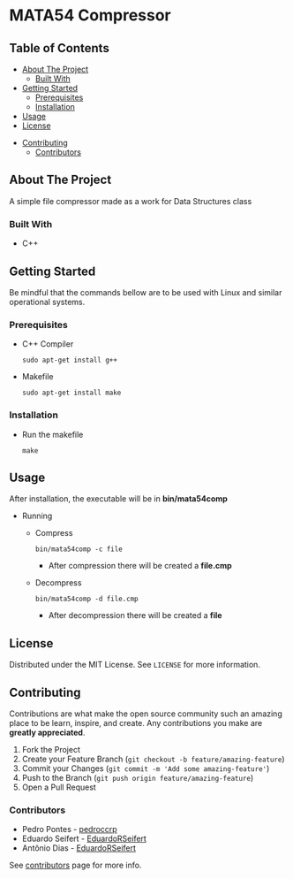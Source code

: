# MATA54 Compressor
 
## Table of Contents

  - [About The Project](#about-the-project)
    - [Built With](#built-with)
  - [Getting Started](#getting-started)
    - [Prerequisites](#prerequisites)
    - [Installation](#installation)
  - [Usage](#usage)
  - [License](#license)
  <!-- - [Contact](#contact) -->
  - [Contributing](#contributing)
    - [Contributors](#contributors)
  <!-- - [Acknowledgements](#acknowledgements) -->


## About The Project

A simple file compressor made as a work for Data Structures class

### Built With

* C++

## Getting Started

Be mindful that the commands bellow are to be used with Linux and similar operational systems.

### Prerequisites

* C++ Compiler

    ```
    sudo apt-get install g++
    ```

* Makefile

    ```
    sudo apt-get install make
    ```

### Installation

* Run the makefile

    ```
    make
    ```

## Usage

After installation, the executable will be in **bin/mata54comp**

- Running
  
  - Compress
  
    ```
    bin/mata54comp -c file
    ```

    - After compression there will be created a **file.cmp**

  - Decompress
 
    ```
    bin/mata54comp -d file.cmp
    ```

    - After decompression there will be created a **file**


## License

Distributed under the MIT License. See `LICENSE` for more information.

## Contributing

Contributions are what make the open source community such an amazing place to be learn, inspire, and create. Any contributions you make are **greatly appreciated**.

1. Fork the Project
2. Create your Feature Branch (`git checkout -b feature/amazing-feature`)
3. Commit your Changes (`git commit -m 'Add some amazing-feature'`)
4. Push to the Branch (`git push origin feature/amazing-feature`)
5. Open a Pull Request

### Contributors

* Pedro Pontes - [pedroccrp](https://github.com/pedroccrp)
* Eduardo Seifert - [EduardoRSeifert](https://github.com/EduardoRSeifert)
* Antônio Dias - [EduardoRSeifert](https://github.com/antoniofdias)

See [contributors](https://github.com/pedroccrp/mata54-compressor/graphs/contributors) page for more info.

<!-- 
## Acknowledgements
* [Google Fonts](https://fonts.google.com/) 
-->